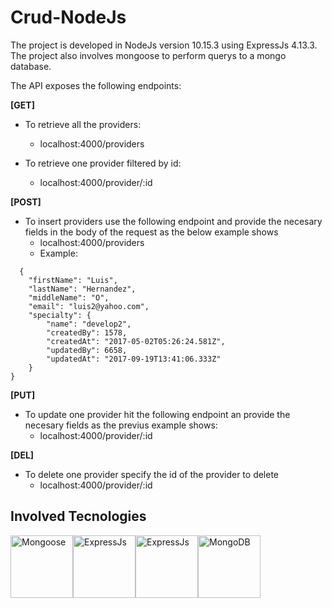 # Crud-NodeJs

The project is developed in NodeJs version 10.15.3 using ExpressJs 4.13.3. The project also involves mongoose to perform querys to a mongo database.

The API exposes the following endpoints:

**[GET]**

* To retrieve all the providers:
  * localhost:4000/providers
  
* To retrieve one provider filtered by id:
  * localhost:4000/provider/:id
 
 
 **[POST]**
  
* To insert providers use the following endpoint and provide the necesary fields in the body of the request as the below example shows
  * localhost:4000/providers
  * Example:
```
  {
    "firstName": "Luis",
    "lastName": "Hernandez",
    "middleName": "O",
    "email": "luis2@yahoo.com",
    "specialty": {
        "name": "develop2",
        "createdBy": 1578,
        "createdAt": "2017-05-02T05:26:24.581Z",
        "updatedBy": 6658,
        "updatedAt": "2017-09-19T13:41:06.333Z"
    }
}  
```
  
**[PUT]**
   
  * To update one provider hit the following endpoint an provide the necesary fields as the previus example shows:
    * localhost:4000/provider/:id
    
**[DEL]**
   
  * To delete one provider specify the id of the provider to delete
    * localhost:4000/provider/:id
    
## Involved Tecnologies

<div style="display:flex;">
<img href="https://mongoosejs.com" src="https://mongoosejs.com/docs/images/mongoose5_62x30_transparent.png" alt="Mongoose" width="100"/>

<img href="https://expressjs.com" src="https://expressjs.com/images/express-facebook-share.png" alt="ExpressJs" width="100"/>

<img href="https://nodejs.org" src="https://nodejs.org/static/images/logo.svg" alt="ExpressJs" width="100"/>

<img href="https://www.mongodb.com/" src="https://www.josebernalte.com/wp-content/uploads/2018/02/mongoDB.png" alt="MongoDB" width="100"/>

</div>

